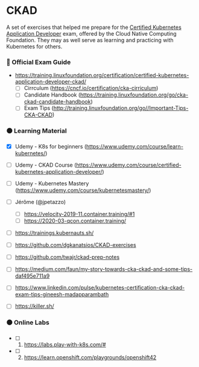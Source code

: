 # CKAD
A set of exercises that helped me prepare for the [Certified Kubernetes Application Developer](https://www.cncf.io/certification/ckad/) exam, offered by the Cloud Native Computing Foundation. They may as well serve as learning and practicing with Kubernetes for others.

### :red_circle: Official Exam Guide

- https://training.linuxfoundation.org/certification/certified-kubernetes-application-developer-ckad/
    - [ ] Cirrculum (https://cncf.io/certification/cka-cirriculum)
    - [ ] Candidate Handbook (https://training.linuxfoundation.org/go/cka-ckad-candidate-handbook)
    - [ ] Exam Tips (http://training.linuxfoundation.org/go//Important-Tips-CKA-CKAD)

### :black_circle: Learning Material

- [X] Udemy - K8s for beginners (https://www.udemy.com/course/learn-kubernetes/)
- [ ] Udemy - CKAD Course (https://www.udemy.com/course/certified-kubernetes-application-developer/)
- [ ] Udemy - Kubernetes Mastery (https://www.udemy.com/course/kubernetesmastery/)
- [ ] Jérôme (@jpetazzo)
    - [ ] https://velocity-2019-11.container.training/#1
    - [ ] https://2020-03-qcon.container.training/
- [ ] https://trainings.kubernauts.sh/ 
- [ ] https://github.com/dgkanatsios/CKAD-exercises
- [ ] https://github.com/twajr/ckad-prep-notes
- [ ] https://medium.com/faun/my-story-towards-cka-ckad-and-some-tips-daf495e711a9
- [ ] https://www.linkedin.com/pulse/kubernetes-certification-cka-ckad-exam-tips-gineesh-madapparambath 

- [ ] https://killer.sh/ 

### :black_circle: Online Labs
- [ ] 1. https://labs.play-with-k8s.com/# 
- [ ] 2. https://learn.openshift.com/playgrounds/openshift42 
 